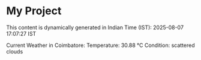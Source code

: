 # My Project

This content is dynamically generated in Indian Time (IST): 2025-08-07 17:07:27 IST


Current Weather in Coimbatore:
Temperature: 30.88 °C
Condition: scattered clouds
